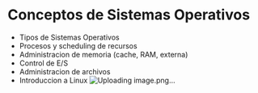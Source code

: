 # Conceptos de Sistemas Operativos
- Tipos de Sistemas Operativos
- Procesos y scheduling de recursos
- Administracion de memoria (cache, RAM, externa)
- Control de E/S
- Administracion de archivos
- Introduccion a Linux
![Uploading image.png…]()
